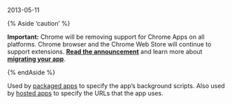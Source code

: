 2013-05-11

{% Aside ‘caution’ %}

**Important:** Chrome will be removing support for Chrome Apps on all platforms. Chrome browser and the Chrome Web Store will continue to support extensions. [**Read the announcement**](https://blog.chromium.org/2020/08/changes-to-chrome-app-support-timeline.html) and learn more about [**migrating your app**](/apps/migration).

{% endAside %}

Used by [packaged apps](/trunk/apps/app_lifecycle#eventpage) to specify the app’s background scripts. Also used by [hosted apps](https://developers.google.com/chrome/apps/docs/developers_guide#live) to specify the URLs that the app uses.
